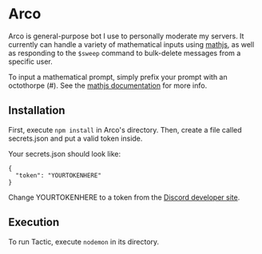 # Arco

Arco is general-purpose bot I use to personally moderate my servers. It currently can handle a variety of mathematical inputs using [mathjs](http://mathjs.org/), as well as responding to the ```$sweep``` command to bulk-delete messages from a specific user.

To input a mathematical prompt, simply prefix your prompt with an octothorpe (#). See the [mathjs documentation](http://mathjs.org/docs/index.html) for more info.

## Installation
First, execute ```npm install``` in Arco's directory. Then, create a file called secrets.json and put a valid token inside.

Your secrets.json should look like:
```
{
  "token": "YOURTOKENHERE"
}
```
Change YOURTOKENHERE to a token from the [Discord developer site](https://discordapp.com/developers).

## Execution
To run Tactic, execute ```nodemon``` in its directory.
